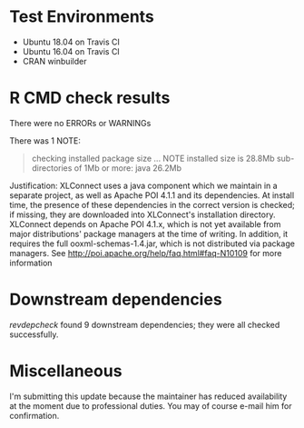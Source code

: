 # Test Environments

* Ubuntu 18.04 on Travis CI
* Ubuntu 16.04 on Travis CI
* CRAN winbuilder

# R CMD check results

There were no ERRORs or WARNINGs

There was 1 NOTE:
> checking installed package size ... NOTE
  installed size is 28.8Mb
  sub-directories of 1Mb or more:
    java  26.2Mb

Justification: XLConnect uses a java component which we maintain in a separate project, as well as Apache POI 4.1.1 and
its dependencies. At install time, the presence of these dependencies in the correct version is checked; if missing,
they are downloaded into XLConnect's installation directory. XLConnect depends on Apache POI 4.1.x, which is not yet
available from major distributions' package managers at the time of writing. In addition, it requires the full
ooxml-schemas-1.4.jar, which is not distributed via package managers. See http://poi.apache.org/help/faq.html#faq-N10109
for more information

# Downstream dependencies

_revdepcheck_ found 9 downstream dependencies; they were all checked successfully.

# Miscellaneous

I'm submitting this update because the maintainer has reduced availability at the moment due to professional duties.
You may of course e-mail him for confirmation.
